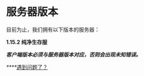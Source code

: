 # 服务器版本

目前为止，我们拥有以下版本的服务器：

**1.15.2 纯净生存服**

_**客户端版本必须与服务器版本对应，否则会出现未知错误。**_

_\*\*\*\*_[遇到问题了？](../problems.md)

